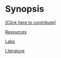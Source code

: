 # Synopsis

[[Click here to contribute]](https://github.com/platynereis/resources/issues/new)

[Resources](resources.md)

[Labs](labs.md)

[Literature](literature.md)
